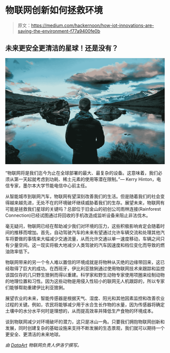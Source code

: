 # 物联网创新如何拯救环境

> 原文：<https://medium.com/hackernoon/how-iot-innovations-are-saving-the-environment-f77a9400fe0b>

## 未来更安全更清洁的星球！还是没有？

![](img/d2ae42e08a31e924ba3e3a0d62cb9f13.png)

“物联网将是我们迄今为止在全球部署的最大、最复杂的设备。这意味着，我们必须从第一天起就考虑到功耗、稀土元素的使用等潜在限制。”— Kerry Hinton，电信专家，墨尔本大学节能电信中心前主任。

从智能城市到联网汽车，物联网有望深刻改善我们的生活。但是随着我们的社会变得越来越先进，无处不在的环境破坏继续威胁着我们的生存。展望未来，物联网有可能是拯救我们星球的关键吗？总部位于旧金山的初创公司雨林连接(Rainforest Connection)已经试图通过将回收的手机改造成监听设备来阻止非法伐木。

毫无疑问，物联网已经在帮助减少我们对环境的压力，这些积极影响肯定会随着时间的推移而增加。首先，自动驾驶汽车的未来有望通过允许车辆交流和处理其他汽车将要做的事情来大幅减少交通流量，从而允许交通以单一速度移动，车辆之间只有少量空间。这一现实将极大地减少人类驾驶的汽车因速度和档位变化而导致的燃油效率低下。

物联网带来的另一个令人难以置信的环境成就是将物种从灭绝的边缘带回来，这已经取得了巨大的成功。在西班牙，伊比利亚猞猁通过使用物联网技术来跟踪和监控该国仅存的几只野生猞猁而得以重建。科学家和野生动物专家使用项圈来绘制动物的地理位置和习性。因为这些动物是用侵入性较小的联网无人机跟踪的，所以专家们能够帮助重建伊比利亚猞猁。

展望农业的未来，智能传感器是根据天气、湿度、阳光和其他因素监控和改善农业过程的关键。例如，农民将能够减少用于水合生长作物的水量，因为传感器将确定土壤中的水分水平何时是理想的，从而提高效率并降低生产食物的环境成本。

谈到物联网减少对环境破坏的潜力，这只是冰山一角。只要我们拥抱物联网创新和发展，同时创建复杂的基础设施来支持不断发展的生态景观，我们就可以期待一个更安全、更清洁的未来地球。

*由* [*DataArt*](https://www.dataart.com/industry/iot-and-m2m-solutions?utm_source=medium&utm_medium=social&utm_campaign=i-spring-2018) *物联网负责人伊洛宁撰写。*